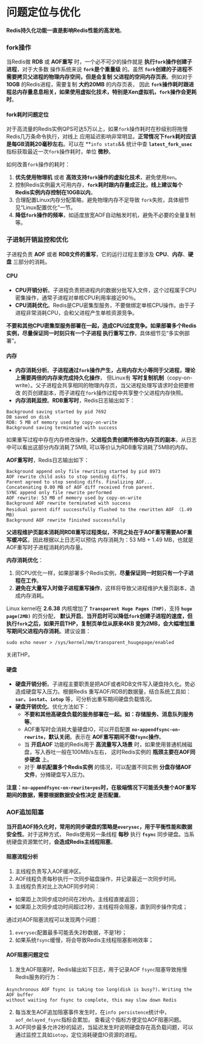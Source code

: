 问题定位与优化
===============================================================
**Redis持久化功能一直是影响Redis性能的高发地**。

### fork操作
当Redis做 **RDB** 或 **AOF重写** 时，一个必不可少的操作就是 **执行`fork`操作创建子进程**，对于大多数
操作系统来说 **`fork`是个重量级** 的。虽然 **`fork`创建的子进程不需要拷贝父进程的物理内存空间，但是会复制
父进程的空间内存页表**。例如对于 **10GB** 的Redis进程，需要复制 **大约20MB** 的内存页表，
因此 **`fork`操作耗时跟进程总内存量息息相关，如果使用虚拟化技术，特别是Xen虚拟机，`fork`操作会更耗时**。

#### fork耗时问题定位
对于高流量的Redis实例QPS可达5万以上，如果`fork`操作耗时在秒级别将拖慢Redis几万条命令执行，对线上
应用延迟影响非常明显。**正常情况下`fork`耗时应该是每GB消耗20毫秒左右**。可以在 **`info stats`&& 统计中查
**`latest_fork_usec`** 指标获取最近一次`fork`操作耗时，单位 **微秒**。

如何改善`fork`操作的耗时：
1. **优先使用物理机** 或者 **高效支持`fork`操作的虚拟化技术**，避免使用`Xen`。
2. 控制Redis实例最大可用内存，**`fork`耗时跟内存量成正比，线上建议每个Redis实例内存控制在10GB以内**。
3. 合理配置Linux内存分配策略，避免物理内存不足导致 `fork`失败，具体细节见“Linux配置优化”一节。
4. **降低`fork`操作的频率**，如适度放宽AOF自动触发时机，避免不必要的全量复制等。

### 子进制开销监控和优化
子进程负责 **AOF** 或者 **RDB文件的重写**，它的运行过程主要涉及 **CPU**、**内存**、**硬盘** 三部分的消耗。

#### CPU
+ **CPU开销分析**。子进程负责把进程内的数据分批写入文件，这个过程属于CPU密集操作，通常子进程对单核CPU利用率接近90％。
+ **CPU消耗优化**。Redis是CPU密集型服务，不要做绑定单核CPU操作。由于子进程非常消耗CPU，会和父进程产生单核资源竞争。

**不要和其他CPU密集型服务部署在一起，造成CPU过度竞争。如果部署多个Redis实例，尽量保证同一时刻只有一个子进程
执行重写工作**，具体细节见“多实例部署”。

#### 内存
+ **内存消耗分析**。**子进程通过`fork`操作产生，占用内存大小等同于父进程，理论上需要两倍的内存来完成持久化操作**，
但Linux有 **写时复制机制**（copy-on-write）。父子进程会共享相同的物理内存页，当父进程处理写请求时会把要修改
的页创建副本，而子进程在`fork`操作过程中共享整个父进程内存快照。
+ **内存消耗监控**。**RDB重写时**，Redis日志输出如下：
```
Background saving started by pid 7692
DB saved on disk
RDB: 5 MB of memory used by copy-on-write
Background saving terminated with success
```
如果重写过程中存在内存修改操作，**父进程负责创建所修改内存页的副本**，从日志中可以看出这部分内存消耗了5MB,
可以等价认为RDB重写消耗了5MB的内存。

**AOF重写时**，Redis日志输出如下：
```
Background append only file rewriting started by pid 8973
AOF rewrite child asks to stop sending diffs.
Parent agreed to stop sending diffs. Finalizing AOF...
Concatenating 0.00 MB of AOF diff received from parent.
SYNC append only file rewrite performed
AOF rewrite: 53 MB of memory used by copy-on-write
Background AOF rewrite terminated with success
Residual parent diff successfully flushed to the rewritten AOF （1.49 MB)
Background AOF rewrite finished successfully
```
**父进程维护页副本消耗同RDB重写过程类似，不同之处在于AOF重写需要AOF重写缓冲区**，因此根据以上日志可以预估
内存消耗为：53 MB + 1.49 MB，也就是AOF重写时子进程消耗的内存量。

**内存消耗优化**：

1. 同CPU优化一样，如果部署多个Redis实例，**尽量保证同一时刻只有一个子进程在工作**。
2. **避免在大量写入时做子进程重写操作**，这样将导致父进程维护大量页副本，造成内存消耗。

Linux kernel在 **2.6.38** 内核增加了 **`Transparent Huge Pages（THP）`**，支持 **`huge page(2MB)`** 的页分配，
**默认开启**。**当开启时可以降低`fork`创建子进程的速度，但执行`fork`之后，如果开启THP，复制页单位从原来4KB
变为2MB，会大幅增加重写期间父进程内存消耗**。建议设置：
```shell
sudo echo never > /sys/kernel/mm/transparent_huugepage/enabled
```
关闭THP。

#### 硬盘
+ **硬盘开销分析**。子进程主要职责是把AOF或者RDB文件写入硬盘持久化。势必造成硬盘写入压力。根据Redis
重写AOF/RDB的数据量，结合系统工具如：**`sar`、`iostat`、`iotop`** 等，可分析出重写期间硬盘负载情况。
+ **硬盘开销优化**。优化方法如下：
  + **不要和其他高硬盘负载的服务部署在一起。如：存储服务、消息队列服务等**。
  + AOF重写时会消耗大量硬盘IO，可以开启配置 **`no-appendfsync-on-rewrite`，默认关闭**。表示在 **AOF重写期间不做`fsync`操作**。
  + 当 **开启AOF** 功能的Redis用于 **高流量写入场景** 时，如果使用普通机械磁盘，写入吞吐一般在100MB/s左右，
  这时Redis实例的 **瓶颈主要在AOF同步硬盘** 上。
  + 对于 **单机配置多个Redis实例** 的情况，可以配置不同实例 **分盘存储AOF文件**，分摊硬盘写入压力。

**注意：`no-appendfsync-on-rewrite=yes`时，在极端情况下可能丢失整个AOF重写期间的数据，需要根据数据安全性决定
是否配置**。

### AOF追加阻塞
**当开启AOF持久化时，常用的同步硬盘的策略是`everysec`，用于平衡性能和数据安全性**。对于这种方式，
Redis使用另一条线程 **每秒** 执行 **`fsync`** 同步硬盘。当系统硬盘资源繁忙时，**会造成Redis主线程阻塞**。

#### 阻塞流程分析
1. 主线程负责写入AOF缓冲区。
2. AOF线程负责每秒执行一次同步磁盘操作，并记录最近一次同步时间。
3. 主线程负责对比上次AOF同步时间：
  + 如果距上次同步成功时间在2秒内，主线程直接返回；
  + 如果距上次同步成功时间超过2秒，主线程将会阻塞，直到同步操作完成；

通过对AOF阻塞流程可以发现两个问题：
1. `everysec`配置最多可能丢失2秒数据，不是1秒；
2. 如果系统`fsync`缓慢，将会导致Redis主线程阻塞影响效率；

#### AOF阻塞问题定位
1. 发生AOF阻塞时，Redis输出如下日志，用于记录AOF `fsync`阻塞导致拖慢Redis服务的行为：
```
Asynchronous AOF fsync is taking too long(disk is busy?)，Writing the AOF buffer
without waiting for fsync to complete, this may slow down Redis
```
2. 每当发生AOF追加阻塞事件发生时，在`info persistence`统计中，`aof_delayed_fsync`指标会累加，
查看这个指标方便定位AOF阻塞问题。
3. AOF同步最多允许2秒的延迟，当延迟发生时说明硬盘存在高负载问题，可以通过监控工具如`iotop`，定位消耗硬盘IO资源的进程。
